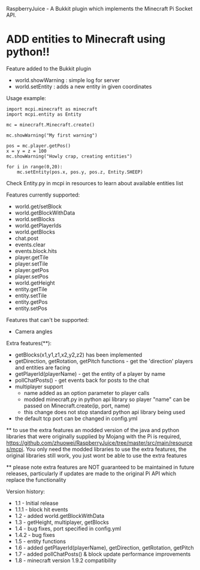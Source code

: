 RaspberryJuice - A Bukkit plugin which implements the Minecraft Pi Socket API.

# ADD entities to Minecraft using python!!

Feature added to the Bukkit plugin
 - world.showWarning : simple log for server
 - world.setEntity : adds a new entity in given coordinates

Usage example: 

```
import mcpi.minecraft as minecraft
import mcpi.entity as Entity

mc = minecraft.Minecraft.create()

mc.showWarning("My first warning")

pos = mc.player.getPos()
x = y = z = 100
mc.showWarning("Howly crap, creating entities")

for i in range(0,20):
    mc.setEntity(pos.x, pos.y, pos.z, Entity.SHEEP)
```

Check Entity.py in mcpi in resources to learn about available entities list

Features currently supported:
 - world.get/setBlock
 - world.getBlockWithData
 - world.setBlocks
 - world.getPlayerIds
 - world.getBlocks
 - chat.post
 - events.clear
 - events.block.hits
 - player.getTile
 - player.setTile
 - player.getPos
 - player.setPos
 - world.getHeight
 - entity.getTile
 - entity.setTile
 - entity.getPos
 - entity.setPos

Features that can't be supported:
 - Camera angles

Extra features(**):
 - getBlocks(x1,y1,z1,x2,y2,z2) has been implemented
 - getDirection, getRotation, getPitch functions - get the 'direction' players and entities are facing
 - getPlayerId(playerName) - get the entity of a player by name
 - pollChatPosts() - get events back for posts to the chat
 - multiplayer support
   - name added as an option parameter to player calls
   - modded minecraft.py in python api library so player "name" can be passed on Minecraft.create(ip, port, name)
   - this change does not stop standard python api library being used
 - the default tcp port can be changed in config.yml

** to use the extra features an modded version of the java and python libraries that were originally supplied by Mojang with the Pi is required, https://github.com/zhuowei/RaspberryJuice/tree/master/src/main/resources/mcpi.  You only need the modded libraries to use the extra features, the original libraries still work, you just wont be able to use the extra features

** please note extra features are NOT guaranteed to be maintained in future releases, particularly if updates are made to the original Pi API which replace the functionality


Version history:
 - 1.1 - Initial release
 - 1.1.1 - block hit events
 - 1.2 - added world.getBlockWithData
 - 1.3 - getHeight, multiplayer, getBlocks
 - 1.4 - bug fixes, port specified in config.yml
 - 1.4.2 - bug fixes
 - 1.5 - entity functions
 - 1.6 - added getPlayerId(playerName), getDirection, getRotation, getPitch
 - 1.7 - added pollChatPosts() & block update performance improvements
 - 1.8 - minecraft version 1.9.2 compatibility
 